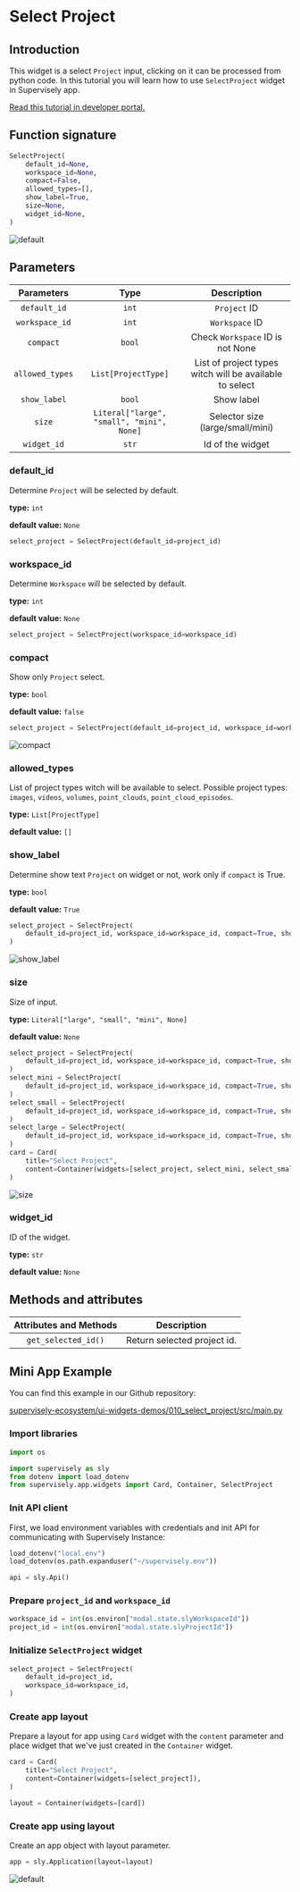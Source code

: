 # Select Project

## Introduction

This widget is a select `Project` input, clicking on it can be processed from python code. In this tutorial you will learn how to use `SelectProject` widget in Supervisely app.

[Read this tutorial in developer portal.](https://developer.supervise.ly/app-development/apps-with-gui/selectproject)

## Function signature

```python
SelectProject(
    default_id=None,
    workspace_id=None,
    compact=False,
    allowed_types=[],
    show_label=True,
    size=None,
    widget_id=None,
)
```

![default](https://user-images.githubusercontent.com/120389559/217844120-65f36676-0e42-4a75-a74b-3ae2f8d18167.png)

## Parameters

|   Parameters    |                   Type                    |                       Description                       |
| :-------------: | :---------------------------------------: | :-----------------------------------------------------: |
|  `default_id`   |                   `int`                   |                      `Project` ID                       |
| `workspace_id`  |                   `int`                   |                     `Workspace` ID                      |
|    `compact`    |                  `bool`                   |            Check `Workspace` ID is not None             |
| `allowed_types` |            `List[ProjectType]`            | List of project types witch will be available to select |
|  `show_label`   |                  `bool`                   |                       Show label                        |
|     `size`      | `Literal["large", "small", "mini", None]` |            Selector size (large/small/mini)             |
|   `widget_id`   |                   `str`                   |                    Id of the widget                     |

### default_id

Determine `Project` will be selected by default.

**type:** `int`

**default value:** `None`

```python
select_project = SelectProject(default_id=project_id)
```

### workspace_id

Determine `Workspace` will be selected by default.

**type:** `int`

**default value:** `None`

```python
select_project = SelectProject(workspace_id=workspace_id)
```

### compact

Show only `Project` select.

**type:** `bool`

**default value:** `false`

```python
select_project = SelectProject(default_id=project_id, workspace_id=workspace_id, compact=True)
```

![compact](https://user-images.githubusercontent.com/120389559/217844837-4b142a81-b456-4f1d-a57f-500e7f38adb8.png)

### allowed_types

List of project types witch will be available to select. Possible project types: `images`, `videos`, `volumes`, `point_clouds`, `point_cloud_episodes`.

**type:** `List[ProjectType]`

**default value:** `[]`

### show_label

Determine show text `Project` on widget or not, work only if `compact` is True.

**type:** `bool`

**default value:** `True`

```python
select_project = SelectProject(
    default_id=project_id, workspace_id=workspace_id, compact=True, show_label=False
)
```

![show_label](https://user-images.githubusercontent.com/120389559/217845166-41f15aae-febf-4c27-9084-ba88e9e5550a.png)

### size

Size of input.

**type:** `Literal["large", "small", "mini", None]`

**default value:** `None`

```python
select_project = SelectProject(
    default_id=project_id, workspace_id=workspace_id, compact=True, show_label=False
)
select_mini = SelectProject(
    default_id=project_id, workspace_id=workspace_id, compact=True, show_label=False, size="mini"
)
select_small = SelectProject(
    default_id=project_id, workspace_id=workspace_id, compact=True, show_label=False, size="small"
)
select_large = SelectProject(
    default_id=project_id, workspace_id=workspace_id, compact=True, show_label=False, size="large"
)
card = Card(
    title="Select Project",
    content=Container(widgets=[select_project, select_mini, select_small, select_large]),
)
```

![size](https://user-images.githubusercontent.com/120389559/218711520-86b459e0-4dcb-45e5-aa76-f68a1638f718.png)

### widget_id

ID of the widget.

**type:** `str`

**default value:** `None`

## Methods and attributes

| Attributes and Methods | Description                 |
| :--------------------: | --------------------------- |
|  `get_selected_id()`   | Return selected project id. |

## Mini App Example

You can find this example in our Github repository:

[supervisely-ecosystem/ui-widgets-demos/010_select_project/src/main.py](https://github.com/supervisely-ecosystem/ui-widgets-demos/blob/master/010_select_project/src/main.py)

### Import libraries

```python
import os

import supervisely as sly
from dotenv import load_dotenv
from supervisely.app.widgets import Card, Container, SelectProject
```

### Init API client

First, we load environment variables with credentials and init API for communicating with Supervisely Instance:

```python
load_dotenv("local.env")
load_dotenv(os.path.expanduser("~/supervisely.env"))

api = sly.Api()
```

### Prepare `project_id` and `workspace_id`

```python
workspace_id = int(os.environ["modal.state.slyWorkspaceId"])
project_id = int(os.environ["modal.state.slyProjectId"])
```

### Initialize `SelectProject` widget

```python
select_project = SelectProject(
    default_id=project_id,
    workspace_id=workspace_id,
)
```

### Create app layout

Prepare a layout for app using `Card` widget with the `content` parameter and place widget that we've just created in the `Container` widget.

```python
card = Card(
    title="Select Project",
    content=Container(widgets=[select_project]),
)

layout = Container(widgets=[card])
```

### Create app using layout

Create an app object with layout parameter.

```python
app = sly.Application(layout=layout)
```

![default](https://user-images.githubusercontent.com/120389559/217844120-65f36676-0e42-4a75-a74b-3ae2f8d18167.png)
